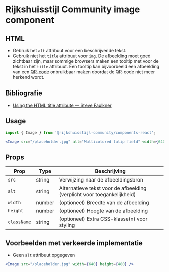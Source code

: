 <!-- @license CC0-1.0 -->

# Rijkshuisstijl Community image component

## HTML

- Gebruik het `alt` attribuut voor een beschrijvende tekst.
- Gebruik niet het `title` attribuut voor `img`. De afbeelding moet goed zichtbaar zijn, maar sommige browsers maken een tooltip met voor de tekst in het `title` attribuut. Een tooltip kan bijvoorbeeld een afbeelding van een [QR-code](https://en.wikipedia.org/wiki/QR_code) onbruikbaar maken doordat de QR-code niet meer herkend wordt.

## Bibliografie

- [Using the HTML title attribute — Steve Faulkner](https://www.tpgi.com/using-the-html-title-attribute-updated/)

## Usage

```jsx
import { Image } from '@rijkshuisstijl-community/components-react';

<Image src="/placeholder.jpg" alt="Multicolored tulip field" width={640} height={763} />;
```

## Props

| Prop        | Type   | Beschrijving                                                            |
| ----------- | ------ | ----------------------------------------------------------------------- |
| `src`       | string | Verwijzing naar de afbeeldingsbron                                      |
| `alt`       | string | Alternatieve tekst voor de afbeelding (verplicht voor toegankelijkheid) |
| `width`     | number | (optioneel) Breedte van de afbeelding                                   |
| `height`    | number | (optioneel) Hoogte van de afbeelding                                    |
| `className` | string | (optioneel) Extra CSS-klasse(n) voor styling                            |

## Voorbeelden met verkeerde implementatie

- Geen `alt` attribuut opgegeven

```jsx
<Image src="/placeholder.jpg" width={640} height={480} />
```
